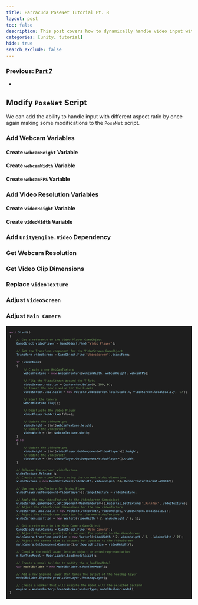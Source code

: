 ```yaml
---
title: Barracuda PoseNet Tutorial Pt. 8
layout: post
toc: false
description: This post covers how to dynamically handle video input with different aspect ratios.
categories: [unity, tutorial]
hide: true
search_exclude: false
---
```


### Previous: [Part 7](https://christianjmills.com/unity/tutorial/2020/11/15/Barracuda-PoseNet-Tutorial-7.html)

* 

## Modify `PoseNet` Script

We can add the ability to handle input with different aspect ratio by once again making some modifications to the `PoseNet` script.



### Add Webcam Variables

#### Create `webcamHeight` Variable

#### Create `webcamWidth` Variable

#### Create `webcamFPS` Variable



### Add Video Resolution Variables

#### Create `videoHeight` Variable

#### Create `videoWidth` Variable



### Add `UnityEngine.Video` Dependency



### Get Webcam Resolution



### Get Video Clip Dimensions



### Replace `videoTexture`



### Adjust `VideoScreen`



### Adjust `Main Camera`

![start_method_dynamic_video](\images\barracuda-posenet-tutorial\start_method_dynamic_video_4.png)

